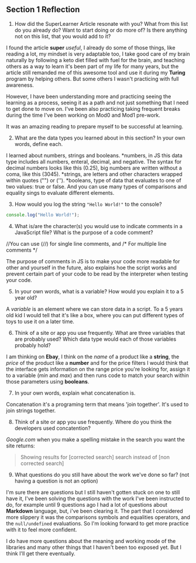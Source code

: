## Section 1 Reflection

1. How did the SuperLearner Article resonate with you? What from this list do you already do? Want to start doing or do more of? Is there anything not on this list, that you would add to it?

  I found the article **super** _useful_, I already do some of those things, like reading a lot, my mindset is very adaptable too, I take good care of my brain naturally by following a keto diet filled with fuel for the brain, and teaching others as a way to learn it's been part of my life for many years, but the article still remanded me of this awesome tool and use it during my **Turing** program by helping others. But some others I wasn't practicing with full awareness.

  However, I have been understanding more and practicing seeing the learning as a process, seeing it as a path and not just something that I need to get done to move on. I've been also practicing taking frequent breaks during the time I've been working on Mod0 and Mod1 pre-work.

  It was an amazing reading to prepare myself to be successful at learning.

2. What are the data types you learned about in this section? In your own words, define each.

  I learned about numbers, strings and booleans.
    *numbers, in JS this data type includes all numbers, enteral, decimal, and negative.
      The syntax for decimal numbers looks like this (0.25), big numbers are written without a coma, like this (3045).
    *strings, are letters and other characters wrapped within quotes ("") or ('').
    *booleans, type of data that evaluates to one of two values: true or false. And you can use many types of comparisons and equality sings to evaluate different elements.

3. How would you log the string `"Hello World!"` to the console?

```JavaScript
console.log("Hello World!");
```

4. What is/are the character(s) you would use to indicate comments in a JavaScript file? What is the purpose of a code comment?

  //You can use (//) for single line comments, and /* For multiple line comments */

  The purpose of comments in JS is to make your code more readable for other and yourself in the future, also explains hoe the script works and prevent certain part of your code to be read by the interpreter when testing your code.

5. In your own words, what is a variable? How would you explain it to a 5 year old?

  A _variable_ is an element where we can store data in a script. To a 5 years old kid I would tell that it's like a box, where you can put different types of toys to use it on a later time.

6. Think of a site or app you use frequently. What are three variables that are probably used? Which data type would each of those variables probably hold?

  I am thinking on **Ebay**, I think on the _name_ of a product like a **string**, the _price_ of the product like a **number** and for the price filters I would think that the interface gets information on the range price you're looking for, assign it to a variable (*min* and *max*) and then runs code to match your search within those parameters using **booleans**.

7. In your own words, explain what concatenation is.

  Concatenation it's a programing term that means 'join together'. It's used to join strings together.

8. Think of a site or app you use frequently. Where do you think the developers used concatention?

  *Google.com* when you make a spelling mistake in the search you want the site returns:
  >Showing results for [corrected search]
  >search instead of [non corrected search]

9. What questions do you still have about the work we've done so far? (not having a question is not an option)

  I'm sure there are questions but I still haven't gotten stuck on one to still have it, I've been solving the questions with the work I've been instructed to do, for example until 9 questions ago I had a lot of questions about **Markdown** language, but, i've been clearing it.
  The part that I considered more slippery it was the comparisons symbols and equalities operators, and the `null/undefined` evaluations. So I'm looking forward to get more practice with it to feel more confident.

  I do have more questions about the meaning and working mode of the libraries and many other things that I haven't been too exposed yet. But I think I'll get there eventually.
